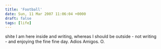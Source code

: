 ```yaml
---
title: 'Football'
date: Sun, 11 Mar 2007 11:06:04 +0000
draft: false
tags: [life]
---
```


shite I am here inside and writing, whereas I should be outside - not writing - and enjoying the fine fine day. Adios Amigos. O.